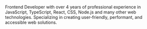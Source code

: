 Frontend Developer with over 4 years of professional experience in JavaScript, TypeScript, React, CSS, Node.js and many other web technologies. Specializing in creating user-friendly, performant, and accessible web solutions.
